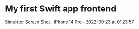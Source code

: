 # My first Swift app frontend
[Simulator Screen Shot - iPhone 14 Pro - 2022-09-23 at 01 23 57](https://user-images.githubusercontent.com/43847473/191816784-315c21a0-71e4-4d5c-9ead-8d31c93b74cf.png)
